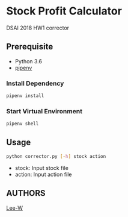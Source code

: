 # Stock Profit Calculator

DSAI 2018 HW1 corrector

## Prerequisite
- Python 3.6
- [pipenv](http://pipenv.org)

### Install Dependency
```sh
pipenv install
```

### Start Virtual Environment
```sh
pipenv shell
```


## Usage
```sh
python corrector.py [-h] stock action
```

- stock: Input stock file
- action: Input action file


## AUTHORS
[Lee-W](https://github.com/Lee-W/)
